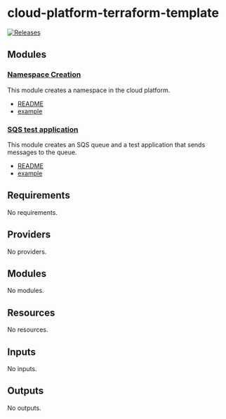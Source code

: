 # cloud-platform-terraform-template

[![Releases](https://img.shields.io/github/v/release/ministryofjustice/cloud-platform-terraform-test-applications.svg)](https://github.com/ministryofjustice/cloud-platform-terraform-test-applications/releases)


## Modules

### [Namespace Creation](./namespace)
This module creates a namespace in the cloud platform.
  - [README](namespace/README.md)
  - [example](namespace/examples)

### [SQS test application](./modules/sqs)
This module creates an SQS queue and a test application that sends messages to the queue.
  - [README](modules/sqs/README.md)
  - [example](modules/sqs/examples)

<!-- BEGIN_TF_DOCS -->
## Requirements

No requirements.

## Providers

No providers.

## Modules

No modules.

## Resources

No resources.

## Inputs

No inputs.

## Outputs

No outputs.
<!-- END_TF_DOCS -->